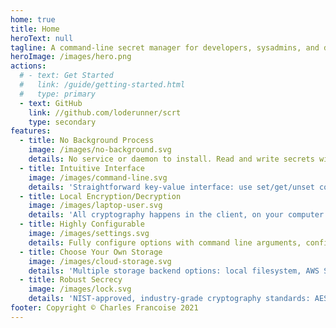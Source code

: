 ```yaml
---
home: true
title: Home
heroText: null
tagline: A command-line secret manager for developers, sysadmins, and devops.
heroImage: /images/hero.png
actions:
  # - text: Get Started
  #   link: /guide/getting-started.html
  #   type: primary
  - text: GitHub
    link: //github.com/loderunner/scrt
    type: secondary
features:
  - title: No Background Process
    image: /images/no-background.svg
    details: No service or daemon to install. Read and write secrets with a single command, on Linux/Windows/macOS.
  - title: Intuitive Interface
    image: /images/command-line.svg
    details: 'Straightforward key-value interface: use set/get/unset commands to manipulate secrets'
  - title: Local Encryption/Decryption
    image: /images/laptop-user.svg
    details: 'All cryptography happens in the client, on your computer: no passwords, keys or plaintext data over the Internet.'
  - title: Highly Configurable
    image: /images/settings.svg
    details: Fully configure options with command line arguments, configuration files or environment variables (no unexpected defaults!)
  - title: Choose Your Own Storage
    image: /images/cloud-storage.svg
    details: 'Multiple storage backend options: local filesystem, AWS S3 or S3-compatible object storage, git repository...'
  - title: Robust Secrecy
    image: /images/lock.svg
    details: 'NIST-approved, industry-grade cryptography standards: AES-256 encryption and Argon2id key derivation'
footer: Copyright © Charles Francoise 2021
---
```


